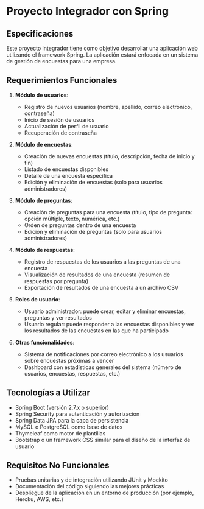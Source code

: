 # Proyecto Integrador con Spring

## Especificaciones

Este proyecto integrador tiene como objetivo desarrollar una aplicación web utilizando el framework Spring. La aplicación estará enfocada en un sistema de gestión de encuestas para una empresa.

## Requerimientos Funcionales

1. **Módulo de usuarios**:
    - Registro de nuevos usuarios (nombre, apellido, correo electrónico, contraseña)
    - Inicio de sesión de usuarios
    - Actualización de perfil de usuario
    - Recuperación de contraseña

2. **Módulo de encuestas**:
    - Creación de nuevas encuestas (título, descripción, fecha de inicio y fin)
    - Listado de encuestas disponibles
    - Detalle de una encuesta específica
    - Edición y eliminación de encuestas (solo para usuarios administradores)

3. **Módulo de preguntas**:
    - Creación de preguntas para una encuesta (título, tipo de pregunta: opción múltiple, texto, numérica, etc.)
    - Orden de preguntas dentro de una encuesta
    - Edición y eliminación de preguntas (solo para usuarios administradores)

4. **Módulo de respuestas**:
    - Registro de respuestas de los usuarios a las preguntas de una encuesta
    - Visualización de resultados de una encuesta (resumen de respuestas por pregunta)
    - Exportación de resultados de una encuesta a un archivo CSV

5. **Roles de usuario**:
    - Usuario administrador: puede crear, editar y eliminar encuestas, preguntas y ver resultados
    - Usuario regular: puede responder a las encuestas disponibles y ver los resultados de las encuestas en las que ha participado

6. **Otras funcionalidades**:
    - Sistema de notificaciones por correo electrónico a los usuarios sobre encuestas próximas a vencer
    - Dashboard con estadísticas generales del sistema (número de usuarios, encuestas, respuestas, etc.)

## Tecnologías a Utilizar

- Spring Boot (versión 2.7.x o superior)
- Spring Security para autenticación y autorización
- Spring Data JPA para la capa de persistencia
- MySQL o PostgreSQL como base de datos
- Thymeleaf como motor de plantillas
- Bootstrap o un framework CSS similar para el diseño de la interfaz de usuario

## Requisitos No Funcionales

- Pruebas unitarias y de integración utilizando JUnit y Mockito
- Documentación del código siguiendo las mejores prácticas
- Despliegue de la aplicación en un entorno de producción (por ejemplo, Heroku, AWS, etc.)